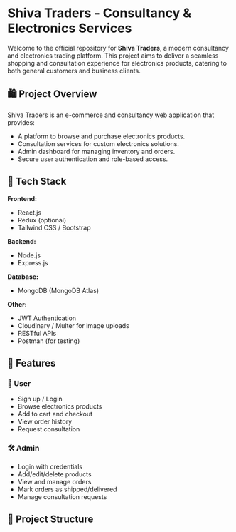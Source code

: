 # Shiva Traders - Consultancy & Electronics Services

Welcome to the official repository for **Shiva Traders**, a modern consultancy and electronics trading platform. This project aims to deliver a seamless shopping and consultation experience for electronics products, catering to both general customers and business clients.

## 🛍️ Project Overview

Shiva Traders is an e-commerce and consultancy web application that provides:
- A platform to browse and purchase electronics products.
- Consultation services for custom electronics solutions.
- Admin dashboard for managing inventory and orders.
- Secure user authentication and role-based access.

## 🚀 Tech Stack

**Frontend:**
- React.js
- Redux (optional)
- Tailwind CSS / Bootstrap

**Backend:**
- Node.js
- Express.js

**Database:**
- MongoDB (MongoDB Atlas)

**Other:**
- JWT Authentication
- Cloudinary / Multer for image uploads
- RESTful APIs
- Postman (for testing)

## 🔐 Features

### 👤 User
- Sign up / Login
- Browse electronics products
- Add to cart and checkout
- View order history
- Request consultation

### 🛠️ Admin
- Login with credentials
- Add/edit/delete products
- View and manage orders
- Mark orders as shipped/delivered
- Manage consultation requests

## 📂 Project Structure

